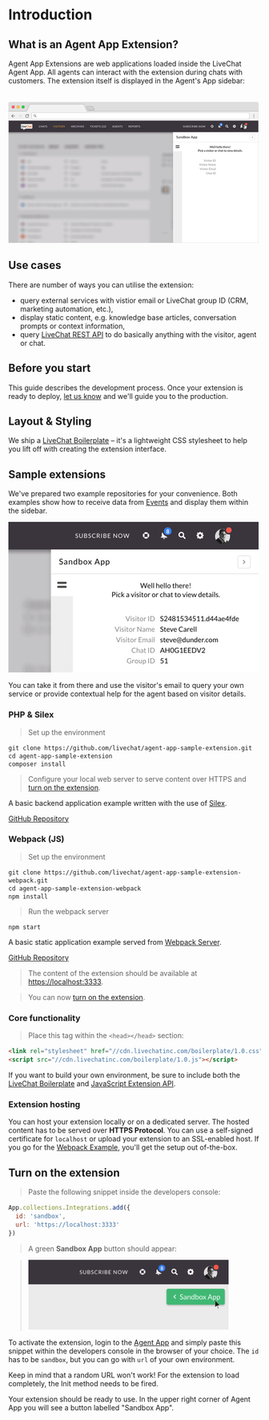 # Introduction

## What is an Agent App Extension?

Agent App Extensions are web applications loaded inside the LiveChat Agent App. All agents can interact with the extension during chats with customers. The extension itself is displayed in the Agent's App sidebar:

<img src="../__images/agent-app-extension.png" width="500" style="margin-top: 20px;"/>

## Use cases

There are number of ways you can utilise the extension:

* query external services with vistior email or LiveChat group ID (CRM, marketing automation, etc.),
* display static content, e.g. knowledge base articles, conversation prompts or context information,
* query [LiveChat REST API](/rest-api) to do basically anything with the visitor, agent or chat.


## Before you start

This guide describes the development process. Once your extension is ready to deploy, <a href="#" onclick="LC_API.open_chat_window();return false;">let us know</a> and we'll guide you to the production.

## Layout & Styling

We ship a [LiveChat Boilerplate](/boilerplate) – it's a lightweight CSS stylesheet to help you lift off with creating the extension interface.

## Sample extensions

We've prepared two example repositories for your convenience. Both examples show how to receive data from [Events](#events) and display them within the sidebar. 

<img class="framed" src="../__images/agent-app-sample-extension.png" width="500" />

You can take it from there and use the visitor's email to query your own service or provide contextual help for the agent based on visitor details.

### PHP & Silex

> Set up the environment

```shell
git clone https://github.com/livechat/agent-app-sample-extension.git
cd agent-app-sample-extension
composer install
```

> Configure your local web server to serve content over HTTPS and [turn on the extension](#turn-on-the-extension).

A basic backend application example written with the use of [Silex](http://silex.sensiolabs.org/).

<a class="button green" href="https://github.com/livechat/agent-app-sample-extension" target="_blank"><span>GitHub Repository</span></a>

### Webpack (JS)

> Set up the environment

```shell
git clone https://github.com/livechat/agent-app-sample-extension-webpack.git
cd agent-app-sample-extension-webpack
npm install
```

> Run the webpack server

```
npm start
```

A basic static application example served from [Webpack Server](https://webpack.github.io/).

<a class="button green" href="https://github.com/livechat/agent-app-sample-extension-webpack" target="_blank"><span>GitHub Repository</span></a>

> The content of the extension should be available at [https://localhost:3333](https://localhost:3333).

> You can now [turn on the extension](#turn-on-the-extension).

### Core functionality

> Place this tag within the `<head></head>` section:

```html
<link rel="stylesheet" href="//cdn.livechatinc.com/boilerplate/1.0.css">
<script src="//cdn.livechatinc.com/boilerplate/1.0.js"></script>
```

If you want to build your own environment, be sure to include both the [LiveChat Boilerplate](/boilerplate) and [JavaScript Extension API](#javascript-api).

### Extension hosting

You can host your extension locally or on a dedicated server. The hosted content has to be served over **HTTPS Protocol**. You can use a self-signed certificate for `localhost` or upload your extension to an SSL-enabled host. If you go for the [Webpack Example](#webpack), you'll get the setup out of-the-box. 

## Turn on the extension

> Paste the following snippet inside the developers console:

```js
App.collections.Integrations.add({
  id: 'sandbox',
  url: 'https://localhost:3333'
})
```

> A green **Sandbox App** button should appear:

> <img src="../__images/agent-app-extension.gif" width="400" />

To activate the extension, login to the [Agent App](https://my.livechatinc.com/) and simply paste this snippet within the developers console in the browser of your choice. The `id` has to be `sandbox`, but you can go with `url` of your own environment. 

<aside class="notice">Keep in mind that a random URL won't work! For the extension to load completely, the Init method needs to be fired. </aside>

Your extension should be ready to use. In the upper right corner of Agent App you will see a button labelled "Sandbox App".
